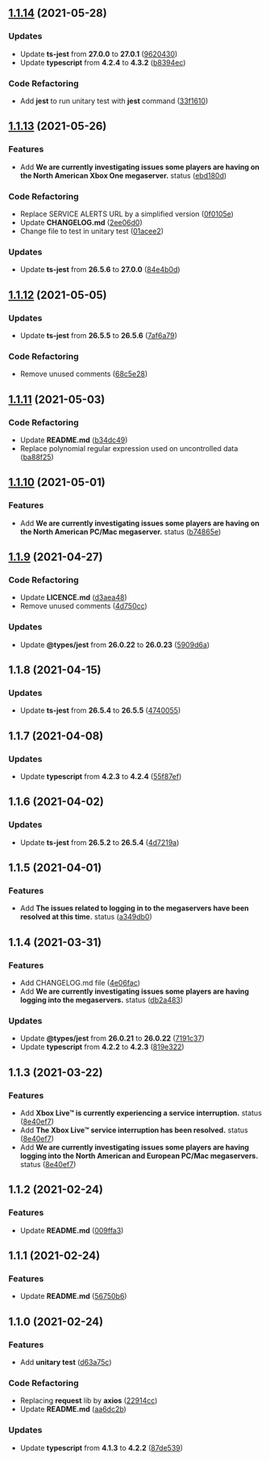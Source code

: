 ## [1.1.14](https://github.com/dov118/eso-status/compare/1.1.13...1.1.14) (2021-05-28)

### Updates

* Update **ts-jest** from **27.0.0** to **27.0.1** ([9620430](https://github.com/dov118/eso-status/commit/9620430ffa6c7e601fd2a255b12b66656720eb3b))
* Update **typescript** from **4.2.4** to **4.3.2** ([b8394ec](https://github.com/dov118/eso-status/commit/b8394ecfcc89e842f8054079b6b342e7b022081b))

### Code Refactoring
* Add **jest** to run unitary test with **jest** command ([33f1610](https://github.com/dov118/eso-status/commit/33f16109c0c274edd71e19a6978f8ede8b8924ef))

## [1.1.13](https://github.com/dov118/eso-status/compare/1.1.12...1.1.13) (2021-05-26)

### Features
* Add **We are currently investigating issues some players are having on the North American Xbox One megaserver.** status ([ebd180d](https://github.com/dov118/eso-status/commit/ebd180d6e4bf2ff961a213df5e739bf68fcd6ef1))

### Code Refactoring
* Replace SERVICE ALERTS URL by a simplified version ([0f0105e](https://github.com/dov118/eso-status/commit/0f0105e9e9aa6b1d68cd7ef9bab11eed3052b1f5))
* Update **CHANGELOG.md** ([2ee06d0](https://github.com/dov118/eso-status/commit/2ee06d0228c9f4293d3430eda1823397ea843b9b))
* Change file to test in unitary test ([01acee2](https://github.com/dov118/eso-status/commit/01acee2fae742ddcc04670f5b86e92fec4727dbd))

### Updates
* Update **ts-jest** from **26.5.6** to **27.0.0** ([84e4b0d](https://github.com/dov118/eso-status/commit/84e4b0d17912c6d17563f92d3015aac14be592ba))

## [1.1.12](https://github.com/dov118/eso-status/compare/1.1.11...1.1.12) (2021-05-05)

### Updates
* Update **ts-jest** from **26.5.5** to **26.5.6** ([7af6a79](https://github.com/dov118/eso-status/commit/7af6a791b1bf0ad4fc9febf663599287c58f3633))

### Code Refactoring
* Remove unused comments ([68c5e28](https://github.com/dov118/eso-status/commit/68c5e283a810a14a87d72d4d5b739d7a0a98a5d4))

## [1.1.11](https://github.com/dov118/eso-status/compare/1.1.10...1.1.11) (2021-05-03)

### Code Refactoring
* Update **README.md** ([b34dc49](https://github.com/dov118/eso-status/commit/b34dc4994fa1922afce43527d44815fb21774352))
* Replace polynomial regular expression used on uncontrolled data ([ba88f25](https://github.com/dov118/eso-status/commit/ba88f258ee694d2d75eca2dfa3ffd59094819e0d))

## [1.1.10](https://github.com/dov118/eso-status/compare/1.1.9...1.1.10) (2021-05-01)

### Features
* Add **We are currently investigating issues some players are having on the North American PC/Mac megaserver.** status ([b74865e](https://github.com/dov118/eso-status/commit/b74865e6df8400a7259dc5f9326589dd02fc03e7))

## [1.1.9](https://github.com/dov118/eso-status/compare/1.1.8...1.1.9) (2021-04-27)

### Code Refactoring
* Update **LICENCE.md** ([d3aea48](https://github.com/dov118/eso-status/commit/d3aea485501ff2bc56acf0d00b6e61d2ec63efad))
* Remove unused comments ([4d750cc](https://github.com/dov118/eso-status/commit/4d750cc124abdc1ad663ebd796cc9911875cffa2))

### Updates
* Update **@types/jest** from **26.0.22** to **26.0.23** ([5909d6a](https://github.com/dov118/eso-status/commit/5909d6a07eede6282368a7954dda414e2ba4e9b8))

## 1.1.8 (2021-04-15)

### Updates
* Update **ts-jest** from **26.5.4** to **26.5.5** ([4740055](https://github.com/dov118/eso-status/commit/4740055b0648ee223d8e88fbca06e8e61d2f0d4f))

## 1.1.7 (2021-04-08)

### Updates
* Update **typescript** from **4.2.3** to **4.2.4** ([55f87ef](https://github.com/dov118/eso-status/commit/55f87ef4a9887b0b5f783f7a91dd2417158e7093))

## 1.1.6 (2021-04-02)

### Updates
* Update **ts-jest** from **26.5.2** to **26.5.4** ([4d7219a](https://github.com/dov118/eso-status/commit/4d7219af3e4ea41d437679fe2cff6517815a1df9))

## 1.1.5 (2021-04-01)

### Features
* Add **The issues related to logging in to the megaservers have been resolved at this time.** status ([a349db0](https://github.com/dov118/eso-status/commit/a349db015943cd22bd6049b009a250ae4f57a896))

## 1.1.4 (2021-03-31)

### Features
* Add CHANGELOG.md file ([4e06fac](https://github.com/dov118/eso-status/commit/4e06facb7077670d28ece2bff654351e81d7a6f1))
* Add **We are currently investigating issues some players are having logging into the megaservers.** status ([db2a483](https://github.com/dov118/eso-status/commit/db2a483aeb88640dfddc0bfe78279d3fd12e025b))

### Updates
* Update **@types/jest** from **26.0.21** to **26.0.22** ([7191c37](https://github.com/dov118/eso-status/commit/7191c37dc1b818de2e4bcede8dd02d3b7e369d98))
* Update **typescript** from **4.2.2** to **4.2.3** ([819e322](https://github.com/dov118/eso-status/commit/819e322780536a34a2e92ff73c3e279d7cd0122c))

## 1.1.3 (2021-03-22)

### Features
* Add **Xbox Live™ is currently experiencing a service interruption.** status ([8e40ef7](https://github.com/dov118/eso-status/commit/8e40ef7a059b4d21952f151422215aa0f88681e0))
* Add **The Xbox Live™ service interruption has been resolved.** status ([8e40ef7](https://github.com/dov118/eso-status/commit/8e40ef7a059b4d21952f151422215aa0f88681e0))
* Add **We are currently investigating issues some players are having logging into the North American and European PC/Mac megaservers.** status ([8e40ef7](https://github.com/dov118/eso-status/commit/8e40ef7a059b4d21952f151422215aa0f88681e0))

## 1.1.2 (2021-02-24)

### Features
* Update **README.md** ([009ffa3](https://github.com/dov118/eso-status/commit/009ffa345cc4163f2645f8b4ad0302d103d7baba))

## 1.1.1 (2021-02-24)

### Features
* Update **README.md** ([56750b6](https://github.com/dov118/eso-status/commit/56750b6cf9fabb0d4b239e9b8b6b032bb01afb3d))

## 1.1.0 (2021-02-24)

### Features
* Add **unitary test** ([d63a75c](https://github.com/dov118/eso-status/commit/d63a75c8a14152bde2738f691a1f5e45e8dac5d0))

### Code Refactoring
* Replacing **request** lib by **axios** ([22914cc](https://github.com/dov118/eso-status/commit/22914cc7e8f3cb2e29ef5e65717553db6cee3db4))
* Update **README.md** ([aa6dc2b](https://github.com/dov118/eso-status/commit/aa6dc2b07c0fe3a9ebf876ad1666d2fe86ea9d91))

### Updates
* Update **typescript** from **4.1.3** to **4.2.2** ([87de539](https://github.com/dov118/eso-status/commit/87de539b647fc42d1f8157e9d07a1ad1c024f133))
